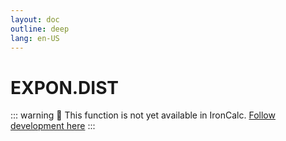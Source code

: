 ```yaml
---
layout: doc
outline: deep
lang: en-US
---
```


# EXPON.DIST

::: warning
🚧 This function is not yet available in IronCalc.
[Follow development here](https://github.com/ironcalc/IronCalc/labels/Functions)
:::